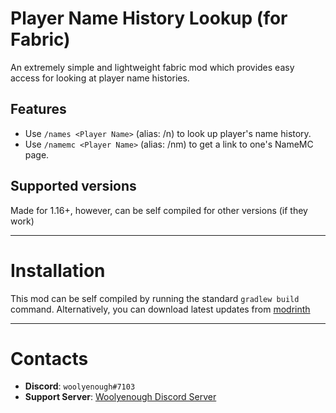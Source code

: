 # Player Name History Lookup (for Fabric)
An extremely simple and lightweight fabric mod which provides easy access for looking at player name histories.

## Features
* Use `/names <Player Name>` (alias: /n) to look up player's name history.
* Use `/namemc <Player Name>` (alias: /nm) to get a link to one's NameMC page.

## Supported versions
Made for 1.16+, however, can be self compiled for other versions (if they work)


---
# Installation
This mod can be self compiled by running the standard `gradlew build` command.
Alternatively, you can download latest updates from [modrinth](https://modrinth.com/mod/name-history-viewer)


---
# Contacts
* **Discord**: `woolyenough#7103`
* **Support Server**: [Woolyenough Discord Server](https://discord.gg/ErnePFCz6n)
